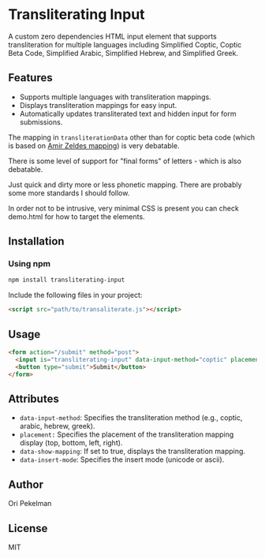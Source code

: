 # Transliterating Input

A custom zero dependencies HTML input element that supports transliteration for multiple languages including Simplified Coptic, Coptic Beta Code, Simplified Arabic, Simplified Hebrew, and Simplified Greek.

## Features

- Supports multiple languages with transliteration mappings.
- Displays transliteration mappings for easy input.
- Automatically updates transliterated text and hidden input for form submissions.

The mapping in `transliterationData` other than for coptic beta code (which is based on [Amir Zeldes mapping](https://gucorpling.org/amir/)) is very debatable.

There is some level of support for "final forms" of letters - which is also debatable.

Just quick and dirty more or less phonetic mapping. There are probably some more standards I should follow.

In order not to be intrusive, very minimal CSS is present you can check demo.html for how to target the elements.

## Installation

### Using npm
```bash
npm install transliterating-input
```

Include the following files in your project:

```html
<script src="path/to/transaliterate.js"></script>
```

## Usage
```html
<form action="/submit" method="post">
  <input is="transliterating-input" data-input-method="coptic" placement="bottom" data-show-mapping="true" placeholder="Type here (Coptic)" dir="ltr">
  <button type="submit">Submit</button>
</form>
```
## Attributes
* `data-input-method`: Specifies the transliteration method (e.g., coptic, arabic, hebrew, greek).
* `placement:` Specifies the placement of the transliteration mapping display (top, bottom, left, right).
* `data-show-mapping`: If set to true, displays the transliteration mapping.
* `data-insert-mode`: Specifies the insert mode (unicode or ascii).

## Author
Ori Pekelman

## License
MIT